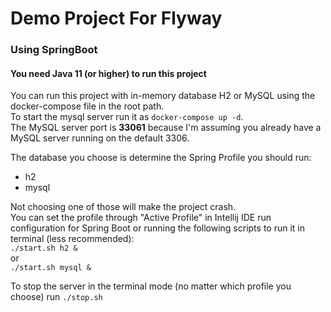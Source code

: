 # Demo Project For Flyway
### Using SpringBoot

#### You need Java 11 (or higher) to run this project

You can run this project with in-memory database H2 or MySQL using the docker-compose file in the root path.  
To start the mysql server run it as `docker-compose up -d`.  
The MySQL server port is **33061** because I'm assuming you already have a MySQL server running on the default 3306.

The database you choose is determine the Spring Profile you should run:
- h2
- mysql 

Not choosing one of those will make the project crash.  
You can set the profile through "Active Profile" in Intellij IDE run configuration for Spring Boot or running the following scripts to run it in terminal (less recommended):  
`./start.sh h2 &`  
or   
`./start.sh mysql &`  
  
To stop the server in the terminal mode (no matter which profile you choose) run `./stop.sh`